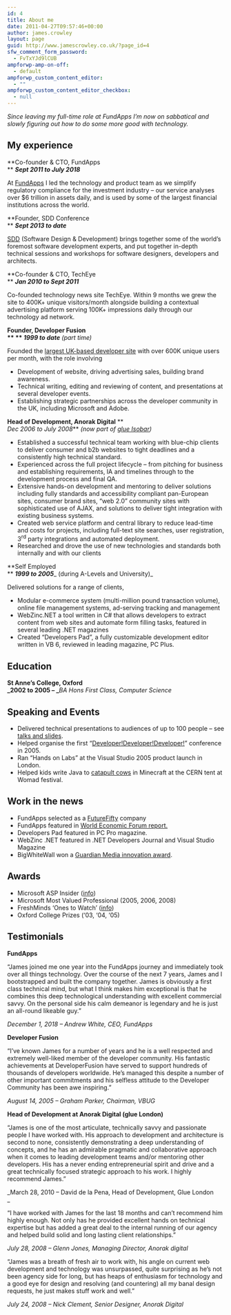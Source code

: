 ```yaml
---
id: 4
title: About me
date: 2011-04-27T09:57:46+00:00
author: james.crowley
layout: page
guid: http://www.jamescrowley.co.uk/?page_id=4
sfw_comment_form_password:
  - FvTxYJd9lCUB
ampforwp-amp-on-off:
  - default
ampforwp_custom_content_editor:
  - ""
ampforwp_custom_content_editor_checkbox:
  - null
---
```

_Since_ _leaving my full-time role at FundApps I&#8217;m now on sabbatical and slowly figuring out how to do some more good with technology._

## My experience

**Co-founder & CTO, FundApps  
** **_Sept 2011 to July 2018_**

<span style="font-weight: 400;">At </span>[<span style="font-weight: 400;">FundApps</span>](https://www.fundapps.co/) <span style="font-weight: 400;">I led the technology and product team as we simplify regulatory compliance for the investment industry &#8211; our service analyses over $6 trillion in assets daily, and is used by some of the largest financial institutions across the world</span>.

**Founder, SDD Conference  
** **_Sept 2013 to date_**

[SDD](https://www.sddconf.com) (Software Design & Development) brings together some of the world’s foremost software development experts, and put together in-depth technical sessions and workshops for software designers, developers and architects.

**Co-founder & CTO, TechEye  
** **_Jan 2010 to Sept 2011_**

Co-founded technology news site TechEye. Within 9 months we grew the site to 400K+ unique visitors/month alongside building a contextual advertising platform serving 100K+ impressions daily through our technology ad network.

**Founder, Developer Fusion  
** ** _1999 to date_** _(part time)_

Founded the [largest UK-based developer site](http://www.developerfusion.com/) with over 600K unique users per month, with the role involving

  * Development of website, driving advertising sales, building brand awareness.
  * Technical writing, editing and reviewing of content, and presentations at several developer events.
  * Establishing strategic partnerships across the developer community in the UK, including Microsoft and Adobe.

**Head of Development, Anorak Digital** **  
_Dec 2006 to July 2008_** _(now part of_ [_glue Isobar_](http://www.gluelondon.com/)_)_

  * Established a successful technical team working with blue-chip clients to deliver consumer and b2b websites to tight deadlines and a consistently high technical standard.
  * Experienced across the full project lifecycle – from pitching for business and establishing requirements, IA and timelines through to the development process and final QA.
  * Extensive hands-on development and mentoring to deliver solutions including fully standards and accessibility compliant pan-European sites, consumer brand sites, “web 2.0” community sites with sophisticated use of AJAX, and solutions to deliver tight integration with existing business systems.
  * Created web service platform and central library to reduce lead-time and costs for projects, including full-text site searches, user registration, 3<sup>rd</sup> party integrations and automated deployment.
  * Researched and drove the use of new technologies and standards both internally and with our clients

**Self Employed  
** **_1999 to 2005_**_ (during A-Levels and University)_

Delivered solutions for a range of clients,

  * Modular e-commerce system (multi-million pound transaction volume), online file management systems, ad-serving tracking and management
  * WebZinc.NET a tool written in C# that allows developers to extract content from web sites and automate form filling tasks, featured in several leading .NET magazines
  * Created “Developers Pad”, a fully customizable development editor written in VB 6, reviewed in leading magazine, PC Plus.

## Education

**St Anne&#8217;s College, Oxford  
_2002 to 2005 &#8211; _**_BA Hons First Class, Computer Science_

## Speaking and Events

  * Delivered technical presentations to audiences of up to 100 people &#8211; see [talks and slides](https://www.jamescrowley.net/talks-slides/).
  * Helped organise the first “[Developer!Developer!Developer!](https://www.developerdeveloperdeveloper.com/)” conference in 2005.
  * Ran “Hands on Labs” at the Visual Studio 2005 product launch in London.
  * Helped kids write Java to [catapult cows](/2017/08/04/exploding-cows-in-minecraft/) in Minecraft at the CERN tent at Womad festival.

## Work in the news

  * FundApps selected as a [FutureFifty](https://futurefifty.com/future-fifty-companies/) company
  * FundApps featured in [World Economic Forum report.](https://www.fundapps.co/blog/fundapps-featured-in-world-economic-forums-beyond-fintech-report)
  * Developers Pad featured in PC Pro magazine.
  * WebZinc .NET featured in .NET Developers Journal and Visual Studio Magazine
  * BigWhiteWall won a [Guardian Media innovation award](http://www.guardian.co.uk/media/2009/mar/25/megas-winners-2009).

## Awards

  * Microsoft ASP Insider ([info](http://aspinsiders.com/))
  * Microsoft Most Valued Professional (2005, 2006, 2008)
  * FreshMinds ‘Ones to Watch’ ([info](http://talent.freshminds.co.uk/candidates/graduate/ones-to-watch))
  * Oxford College Prizes (‘03, ‘04, ‘05)

## Testimonials

**FundApps**

“James joined me one year into the FundApps journey and immediately took over all things technology. Over the course of the next 7 years, James and I bootstrapped and built the company together. James is obviously a first class technical mind, but what I think makes him exceptional is that he combines this deep technological understanding with excellent commercial savvy. On the personal side his calm demeanor is legendary and he is just an all-round likeable guy.”

_December 1, 2018 &#8211; Andrew White, CEO, FundApps_

**Developer Fusion**

“I&#8217;ve known James for a number of years and he is a well respected and extremely well-liked member of the developer community. His fantastic achievements at DeveloperFusion have served to support hundreds of thousands of developers worldwide. He&#8217;s managed this despite a number of other important commitments and his selfless attitude to the Developer Community has been awe inspiring.”

_August 14, 2005 &#8211; Graham Parker, Chairman, VBUG_

**Head of Development at Anorak Digital (glue London)**

“James is one of the most articulate, technically savvy and passionate people I have worked with. His approach to development and architecture is second to none, consistently demonstrating a deep understanding of concepts, and he has an admirable pragmatic and collaborative approach when it comes to leading development teams and/or mentoring other developers. His has a never ending entrepreneurial spirit and drive and a great technically focused strategic approach to his work. I highly recommend James.”

_March 28, 2010 &#8211; David de la Pena, Head of Development, Glue London  
_ 

“I have worked with James for the last 18 months and can&#8217;t recommend him highly enough. Not only has he provided excellent hands on technical expertise but has added a great deal to the internal running of our agency and helped build solid and long lasting client relationships.”

_July 28, 2008 &#8211; Glenn Jones, Managing Director, Anorak digital_

“James was a breath of fresh air to work with, his angle on current web development and technology was unsurpassed, quite surprising as he&#8217;s not been agency side for long, but has heaps of enthusiasm for technology and a good eye for design and resolving (and countering) all my banal design requests, he just makes stuff work and well.”

_July 24, 2008 &#8211; Nick Clement, Senior Designer, Anorak Digital_